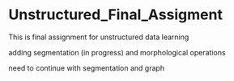 # Unstructured_Final_Assigment

This is final assignment for unstructured data learning

adding segmentation (in progress) and morphological operations

need to continue with segmentation and graph
